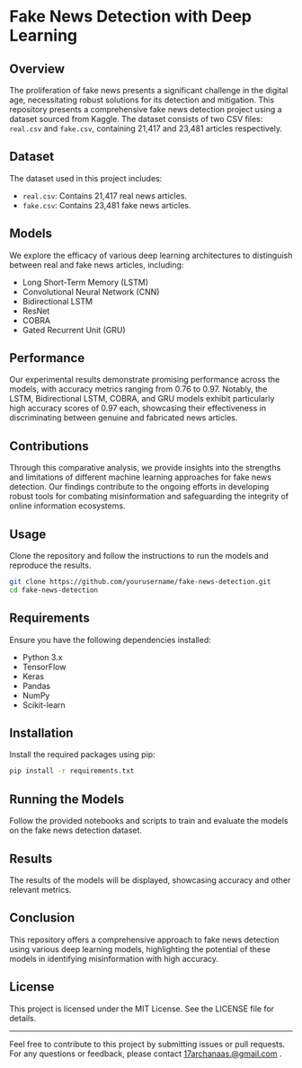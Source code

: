 # Fake News Detection with Deep Learning

## Overview

The proliferation of fake news presents a significant challenge in the digital age, necessitating robust solutions for its detection and mitigation. This repository presents a comprehensive fake news detection project using a dataset sourced from Kaggle. The dataset consists of two CSV files: `real.csv` and `fake.csv`, containing 21,417 and 23,481 articles respectively.

## Dataset

The dataset used in this project includes:
- `real.csv`: Contains 21,417 real news articles.
- `fake.csv`: Contains 23,481 fake news articles.

## Models

We explore the efficacy of various deep learning architectures to distinguish between real and fake news articles, including:
- Long Short-Term Memory (LSTM)
- Convolutional Neural Network (CNN)
- Bidirectional LSTM
- ResNet
- COBRA
- Gated Recurrent Unit (GRU)

## Performance

Our experimental results demonstrate promising performance across the models, with accuracy metrics ranging from 0.76 to 0.97. Notably, the LSTM, Bidirectional LSTM, COBRA, and GRU models exhibit particularly high accuracy scores of 0.97 each, showcasing their effectiveness in discriminating between genuine and fabricated news articles.

## Contributions

Through this comparative analysis, we provide insights into the strengths and limitations of different machine learning approaches for fake news detection. Our findings contribute to the ongoing efforts in developing robust tools for combating misinformation and safeguarding the integrity of online information ecosystems.

## Usage

Clone the repository and follow the instructions to run the models and reproduce the results.

```bash
git clone https://github.com/yourusername/fake-news-detection.git
cd fake-news-detection
```

## Requirements

Ensure you have the following dependencies installed:

- Python 3.x
- TensorFlow
- Keras
- Pandas
- NumPy
- Scikit-learn

## Installation

Install the required packages using pip:

```bash
pip install -r requirements.txt
```

## Running the Models

Follow the provided notebooks and scripts to train and evaluate the models on the fake news detection dataset.

## Results

The results of the models will be displayed, showcasing accuracy and other relevant metrics.

## Conclusion

This repository offers a comprehensive approach to fake news detection using various deep learning models, highlighting the potential of these models in identifying misinformation with high accuracy.

## License

This project is licensed under the MIT License. See the LICENSE file for details.

---

Feel free to contribute to this project by submitting issues or pull requests. For any questions or feedback, please contact 17archanaas.@gmail.com .
